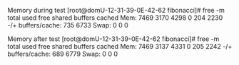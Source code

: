 Memory during test
[root@domU-12-31-39-0E-42-62 fibonacci]# free -m
             total       used       free     shared    buffers     cached
Mem:          7469       3170       4298          0        204       2230
-/+ buffers/cache:        735       6733
Swap:            0          0          0

Memory after test
[root@domU-12-31-39-0E-42-62 fibonacci]# free -m
             total       used       free     shared    buffers     cached
Mem:          7469       3137       4331          0        205       2242
-/+ buffers/cache:        689       6779
Swap:            0          0          0
